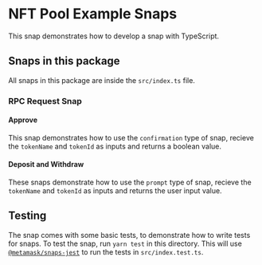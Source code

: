 # NFT Pool Example Snaps

This snap demonstrates how to develop a snap with TypeScript.

## Snaps in this package

All snaps in this package are inside the `src/index.ts` file.

### RPC Request Snap

#### Approve

This snap demonstrates how to use the `confirmation` type of snap, recieve the `tokenName` and `tokenId` as inputs and returns a boolean value.

#### Deposit and Withdraw

These snaps demonstrate how to use the `prompt` type of snap, recieve the `tokenName` and `tokenId` as inputs and returns the user input value.

## Testing

The snap comes with some basic tests, to demonstrate how to write tests for
snaps. To test the snap, run `yarn test` in this directory. This will use
[`@metamask/snaps-jest`](https://github.com/MetaMask/snaps/tree/main/packages/snaps-jest)
to run the tests in `src/index.test.ts`.
